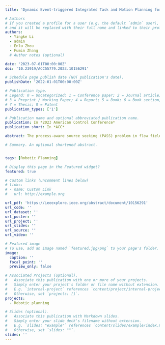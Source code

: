 ```yaml
---
title: 'Dynamic Event-triggered Integrated Task and Motion Planning for Process-aware Source Seeking'

# Authors
# If you created a profile for a user (e.g. the default `admin` user), write the username (folder name) here
# and it will be replaced with their full name and linked to their profile.
authors:
  - Yingke Li
  - admin
  - Enlu Zhou
  - Fumin Zhang
  # Author notes (optional)

date: '2023-07-01T00:00:00Z'
doi: '10.23919/ACC55779.2023.10156291'

# Schedule page publish date (NOT publication's date).
publishDate: '2022-01-01T00:00:00Z'

# Publication type.
# Legend: 0 = Uncategorized; 1 = Conference paper; 2 = Journal article;
# 3 = Preprint / Working Paper; 4 = Report; 5 = Book; 6 = Book section;
# 7 = Thesis; 8 = Patent
publication_types: ['1']

# Publication name and optional abbreviated publication name.
publication: In *2023 American Control Conference*
publication_short: In *ACC*

abstract: The process-aware source seeking (PASS) problem in flow fields aims to find an informative trajectory to reach an unknown source location while taking the energy consumption in the flow fields into consideration. Taking advantage of the existing methods on flow field partition, this paper formulates this problem as a task and motion planning (TAMP) problem and proposes a bi-level hierarchical planning framework to decouple the planning of inter-region transition and inner-region trajectory by introducing inter-region junctions. An integrated strategy is utilized to enable efficient upper-level planning by investigating the optimal solution of the lower-level planner. In order to leverage the triggering rate and the performance, a dynamic event-triggered mechanism is introduced to decide the triggering conditions for both measurements and re-plans. The proposed algorithm provides guaranteed convergence of the trajectory, and achieves automatic trade-off between exploration and exploitation. The simulation results demonstrate that the proposed algorithm greatly reduces the energy consumption as well as the frequencies of measurements and re-plans.

# Summary. An optional shortened abstract.


tags: [Robotic Planning]

# Display this page in the Featured widget?
featured: true

# Custom links (uncomment lines below)
# links:
# - name: Custom Link
#   url: http://example.org

url_pdf: 'https://ieeexplore.ieee.org/abstract/document/10156291'
url_code: ''
url_dataset: ''
url_poster: ''
url_project: ''
url_slides: ''
url_source: ''
url_video: ''

# Featured image
# To use, add an image named `featured.jpg/png` to your page's folder.
image:
  caption: ''
  focal_point: ''
  preview_only: false

# Associated Projects (optional).
#   Associate this publication with one or more of your projects.
#   Simply enter your project's folder or file name without extension.
#   E.g. `internal-project` references `content/project/internal-project/index.md`.
#   Otherwise, set `projects: []`.
projects:
  - Robotic planning

# Slides (optional).
#   Associate this publication with Markdown slides.
#   Simply enter your slide deck's filename without extension.
#   E.g. `slides: "example"` references `content/slides/example/index.md`.
#   Otherwise, set `slides: ""`.
slides: ''
---
```

